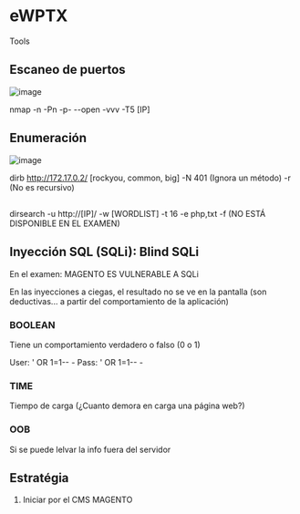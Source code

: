 # eWPTX
Tools
## Escaneo de puertos
![image](https://github.com/user-attachments/assets/02a7281d-02c7-43ec-afe6-ece2eecf0317)

nmap -n -Pn -p- --open -vvv -T5 [IP] 

## Enumeración
![image](https://github.com/user-attachments/assets/1d95388b-e208-4b30-8e2c-ad1943a44dee)

dirb http://172.17.0.2/ [rockyou, common, big] -N 401 (Ignora un método) -r (No es recursivo)
##
dirsearch -u http://[IP]/ -w [WORDLIST] -t 16 -e php,txt -f (NO ESTÁ DISPONIBLE EN EL EXAMEN)



## Inyección SQL (SQLi): Blind SQLi
En el examen: MAGENTO ES VULNERABLE A SQLi

En las inyecciones a ciegas, el resultado no se ve en la pantalla (son deductivas... a partir del comportamiento de la aplicación)
### BOOLEAN
Tiene un comportamiento verdadero o falso (0 o 1)

User: ' OR 1=1-- -
Pass: ' OR 1=1-- -

### TIME
Tiempo de carga (¿Cuanto demora en carga una página web?)
### OOB
Si se puede lelvar la info fuera del servidor
## 

## Estratégia
1. Iniciar por el CMS MAGENTO
